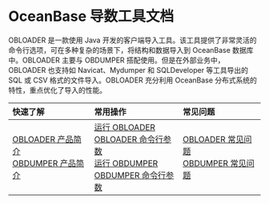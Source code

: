 OceanBase 导数工具文档 
=========================
OBLOADER 是一款使用 Java 开发的客户端导入工具。该工具提供了非常灵活的命令行选项，可在多种复杂的场景下，将结构和数据导入到 OceanBase 数据库中。OBLOADER 主要与 OBDUMPER 搭配使用。但是在外部业务中，OBLOADER 也支持如 Navicat、Mydumper 和 SQLDeveloper 等工具导出的 SQL 或 CSV 格式的文件导入。OBLOADER 充分利用 OceanBase 分布式系统的特性，重点优化了导入的性能。

|         快速了解         | 常用操作 |常见问题|
|:-----------------------|:---------|:---------|
|[OBLOADER 产品简介](2.OBLOADER/1.obloader-product-introduction.md)  <br> [OBDUMPER 产品简介](3.OBDUMPER/1.obdumper-product-introduction.md)| [运行 OBLOADER](../../2.obloader-user-guide/2.run-obloader.md)  <br> [OBLOADER 命令行参数](2.OBLOADER/2.obloader-user-guide/3.obloader-command-line-options.md) <br> [运行 OBDUMPER](3.OBDUMPER/2.obdumper-user-guide/2.run-obdumper.md)<br>[OBDUMPER 命令行参数](3.OBDUMPER/2.obdumper-user-guide/3.obdumper-command-line-options.md)   |[OBLOADER 常见问题](2.OBLOADER/3.obloader-faq.md)<br> [OBDUMPER 常见问题](3.OBDUMPER/3.obdumper-faq.md)  |

